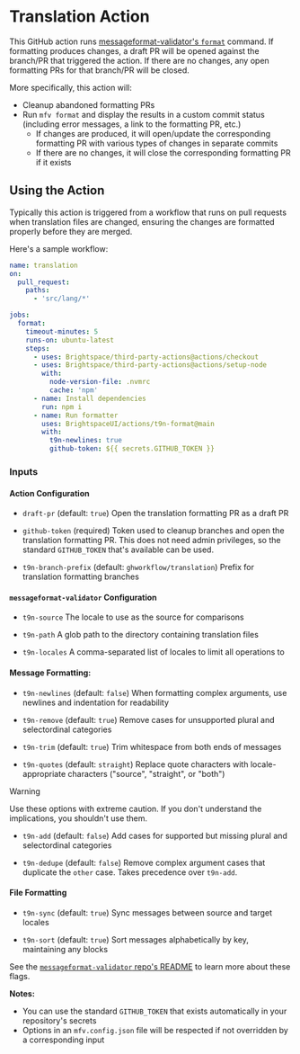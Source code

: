 # Translation Action

This GitHub action runs [messageformat-validator's `format`](https://github.com/bearfriend/messageformat-validator#format) command. If formatting produces changes, a draft PR will be opened against the branch/PR that triggered the action. If there are no changes, any open formatting PRs for that branch/PR will be closed.

More specifically, this action will:
* Cleanup abandoned formatting PRs
* Run `mfv format` and display the results in a custom commit status (including error messages, a link to the formatting PR, etc.)
  * If changes are produced, it will open/update the corresponding formatting PR with various types of changes in separate commits
  * If there are no changes, it will close the corresponding formatting PR if it exists

## Using the Action

Typically this action is triggered from a workflow that runs on pull requests when translation files are changed, ensuring the changes are formatted properly before they are merged.

Here's a sample workflow:

```yml
name: translation
on:
  pull_request:
    paths:
      - 'src/lang/*'

jobs:
  format:
    timeout-minutes: 5
    runs-on: ubuntu-latest
    steps:
      - uses: Brightspace/third-party-actions@actions/checkout
      - uses: Brightspace/third-party-actions@actions/setup-node
        with:
          node-version-file: .nvmrc
          cache: 'npm'
      - name: Install dependencies
        run: npm i
      - name: Run formatter
        uses: BrightspaceUI/actions/t9n-format@main
        with:
          t9n-newlines: true
          github-token: ${{ secrets.GITHUB_TOKEN }}

```

### Inputs

#### Action Configuration

* `draft-pr` (default: `true`)
Open the translation formatting PR as a draft PR

* `github-token` (required)
Token used to cleanup branches and open the translation formatting PR. This does not need admin privileges, so the standard `GITHUB_TOKEN` that's available can be used.

* `t9n-branch-prefix` (default: `ghworkflow/translation`)
Prefix for translation formatting branches

#### `messageformat-validator` Configuration

* `t9n-source`
The locale to use as the source for comparisons

* `t9n-path`
A glob path to the directory containing translation files

* `t9n-locales`
A comma-separated list of locales to limit all operations to

#### Message Formatting:

* `t9n-newlines` (default: `false`)
When formatting complex arguments, use newlines and indentation for readability

* `t9n-remove` (default: `true`)
Remove cases for unsupported plural and selectordinal categories

* `t9n-trim` (default: `true`)
Trim whitespace from both ends of messages

* `t9n-quotes` (default: `straight`)
Replace quote characters with locale-appropriate characters ("source", "straight", or "both")

> [!WARNING]
> Use these options with extreme caution. If you don't understand the implications, you shouldn't use them.
>
> * `t9n-add` (default: `false`)
> Add cases for supported but missing plural and selectordinal categories
>
> * `t9n-dedupe` (default: `false`)
> Remove complex argument cases that duplicate the `other` case. Takes precedence over `t9n-add`.

#### File Formatting

* `t9n-sync` (default: `true`)
Sync messages between source and target locales

* `t9n-sort` (default: `true`)
Sort messages alphabetically by key, maintaining any blocks

See the [`messageformat-validator` repo's README](https://github.com/bearfriend/messageformat-validator) to learn more about these flags.

**Notes:**
* You can use the standard `GITHUB_TOKEN` that exists automatically in your repository's secrets
* Options in an `mfv.config.json` file will be respected if not overridden by a corresponding input
